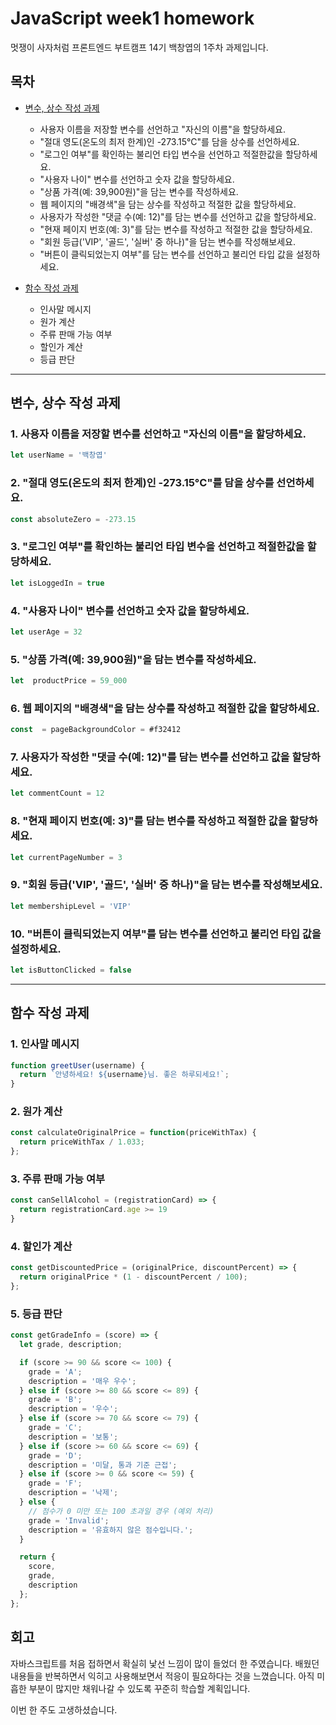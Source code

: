 # JavaScript week1 homework

멋쟁이 사자처럼 프론트엔드 부트캠프 14기 백창엽의 1주차 과제입니다.

## 목차

 - [변수, 상수 작성 과제](#변수-상수-작성-과제)
    -  사용자 이름을 저장할 변수를 선언하고 "자신의 이름"을 할당하세요.
    - "절대 영도(온도의 최저 한계)인 -273.15°C"를 담을 상수를 선언하세요.
    - "로그인 여부"를 확인하는 불리언 타입 변수을 선언하고 적절한값을 할당하세요.
    - "사용자 나이" 변수를 선언하고 숫자 값을 할당하세요.
    - "상품 가격(예: 39,900원)"을 담는 변수를 작성하세요.
    - 웹 페이지의 "배경색"을 담는 상수를 작성하고 적절한 값을 할당하세요.
    - 사용자가 작성한 "댓글 수(예: 12)"를 담는 변수를 선언하고 값을 할당하세요.
    - "현재 페이지 번호(예: 3)"를 담는 변수를 작성하고 적절한 값을 할당하세요.
    - "회원 등급('VIP', '골드', '실버' 중 하나)"을 담는 변수를 작성해보세요.
    - "버튼이 클릭되었는지 여부"를 담는 변수를 선언하고 불리언 타입 값을 설정하세요.

 - [함수 작성 과제](#함수-작성-과제)
    - 인사말 메시지
    - 원가 계산
    - 주류 판매 가능 여부
    - 할인가 계산
    - 등급 판단

---

## 변수, 상수 작성 과제

### 1. 사용자 이름을 저장할 변수를 선언하고 "자신의 이름"을 할당하세요.


```js
let userName = '백창엽'
```
### 2. "절대 영도(온도의 최저 한계)인 -273.15°C"를 담을 상수를 선언하세요.


```js
const absoluteZero = -273.15
```
### 3. "로그인 여부"를 확인하는 불리언 타입 변수을 선언하고 적절한값을 할당하세요.


```js
let isLoggedIn = true
```
### 4. "사용자 나이" 변수를 선언하고 숫자 값을 할당하세요.


```js
let userAge = 32
```
### 5. "상품 가격(예: 39,900원)"을 담는 변수를 작성하세요.


```js
let  productPrice = 59_000
```
### 6. 웹 페이지의 "배경색"을 담는 상수를 작성하고 적절한 값을 할당하세요.


```js
const  = pageBackgroundColor = #f32412
```
### 7. 사용자가 작성한 "댓글 수(예: 12)"를 담는 변수를 선언하고 값을 할당하세요.


```js
let commentCount = 12
```
### 8. "현재 페이지 번호(예: 3)"를 담는 변수를 작성하고 적절한 값을 할당하세요.


```js
let currentPageNumber = 3
```
### 9. "회원 등급('VIP', '골드', '실버' 중 하나)"을 담는 변수를 작성해보세요.


```js
let membershipLevel = 'VIP'
```
### 10. "버튼이 클릭되었는지 여부"를 담는 변수를 선언하고 불리언 타입 값을 설정하세요.


```js
let isButtonClicked = false
```


---

## 함수 작성 과제

### 1. 인사말 메시지

```js
function greetUser(username) {
  return `안녕하세요! ${username}님. 좋은 하루되세요!`;
}
```
### 2. 원가 계산

```js
const calculateOriginalPrice = function(priceWithTax) {
  return priceWithTax / 1.033;
};
```
### 3. 주류 판매 가능 여부

```js
const canSellAlcohol = (registrationCard) => {
  return registrationCard.age >= 19
}
```
### 4. 할인가 계산

```js
const getDiscountedPrice = (originalPrice, discountPercent) => {
  return originalPrice * (1 - discountPercent / 100);
};
```
### 5. 등급 판단

```js
const getGradeInfo = (score) => {
  let grade, description;

  if (score >= 90 && score <= 100) {
    grade = 'A';
    description = '매우 우수'; 
  } else if (score >= 80 && score <= 89) {
    grade = 'B';
    description = '우수';
  } else if (score >= 70 && score <= 79) {
    grade = 'C';
    description = '보통';
  } else if (score >= 60 && score <= 69) {
    grade = 'D';
    description = '미달, 통과 기준 근접';
  } else if (score >= 0 && score <= 59) {
    grade = 'F';
    description = '낙제';
  } else {
    // 점수가 0 미만 또는 100 초과일 경우 (예외 처리)
    grade = 'Invalid';
    description = '유효하지 않은 점수입니다.';
  }

  return {
    score,
    grade,
    description
  };
};
```


## 회고

자바스크립트를 처음 접하면서 확실히 낯선 느낌이 많이 들었더 한 주였습니다. 배웠던 내용들을 반복하면서 익히고 사용해보면서 적응이 필요하다는 것을 느꼈습니다.
아직 미흡한 부분이 많지만 채워나갈 수 있도록 꾸준히 학습할 계획입니다.

이번 한 주도 고생하셨습니다.